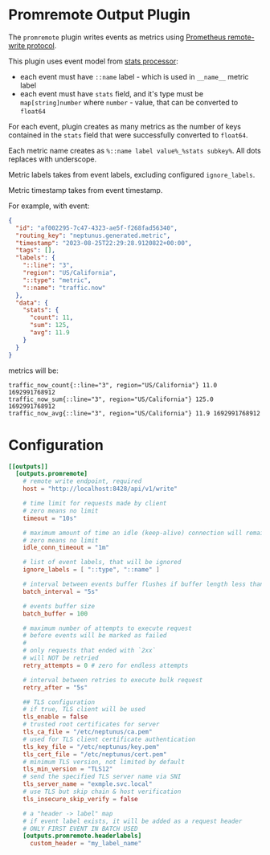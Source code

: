 # Promremote Output Plugin

The `promremote` plugin writes events as metrics using [Prometheus remote-write protocol](https://prometheus.io/docs/specs/prw/remote_write_spec/).

This plugin uses event model from [stats processor](../../processors/stats/):
 - each event must have `::name` label - which is used in `__name__` metric label
 - each event must have `stats` field, and it's type must be `map[string]number` where `number` - value, that can be converted to `float64`

For each event, plugin creates as many metrics as the number of keys contained in the `stats` field that were successfully converted to `float64`.

Each metric name creates as `%::name label value%_%stats subkey%`. All dots replaces with underscope.

Metric labels takes from event labels, excluding configured `ignore_labels`. 

Metric timestamp takes from event timestamp.

For example, with event:
```json
{
  "id": "af002295-7c47-4323-ae5f-f268fad56340",
  "routing_key": "neptunus.generated.metric",
  "timestamp": "2023-08-25T22:29:28.9120822+00:00",
  "tags": [],
  "labels": {
    "::line": "3",
    "region": "US/California",
    "::type": "metric",
    "::name": "traffic.now"
  },
  "data": {
    "stats": { 
      "count": 11,
      "sum": 125,
      "avg": 11.9
    }
  }
}
```

metrics will be:
```
traffic_now_count{::line="3", region="US/California"} 11.0 1692991768912
traffic_now_sum{::line="3", region="US/California"} 125.0 1692991768912
traffic_now_avg{::line="3", region="US/California"} 11.9 1692991768912
```

# Configuration
```toml
[[outputs]]
  [outputs.promremote]
    # remote write endpoint, required
    host = "http://localhost:8428/api/v1/write"

    # time limit for requests made by client
    # zero means no limit
    timeout = "10s"

    # maximum amount of time an idle (keep-alive) connection will remain idle before closing itself
    # zero means no limit
    idle_conn_timeout = "1m"

    # list of event labels, that will be ignored
    ignore_labels = [ "::type", "::name" ]

    # interval between events buffer flushes if buffer length less than it's capacity
    batch_interval = "5s"

    # events buffer size
    batch_buffer = 100    

    # maximum number of attempts to execute request
    # before events will be marked as failed
    # 
    # only requests that ended with `2xx`
    # will NOT be retried
    retry_attempts = 0 # zero for endless attempts

    # interval between retries to execute bulk request
    retry_after = "5s"

    ## TLS configuration
    # if true, TLS client will be used
    tls_enable = false
    # trusted root certificates for server
    tls_ca_file = "/etc/neptunus/ca.pem"
    # used for TLS client certificate authentication
    tls_key_file = "/etc/neptunus/key.pem"
    tls_cert_file = "/etc/neptunus/cert.pem"
    # minimum TLS version, not limited by default
    tls_min_version = "TLS12"
    # send the specified TLS server name via SNI
    tls_server_name = "exmple.svc.local"
    # use TLS but skip chain & host verification
    tls_insecure_skip_verify = false

    # a "header -> label" map
    # if event label exists, it will be added as a request header
    # ONLY FIRST EVENT IN BATCH USED
    [outputs.promremote.headerlabels]
      custom_header = "my_label_name"
```
